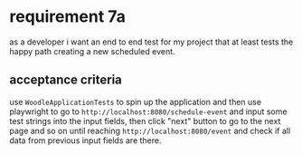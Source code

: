 # requirement 7a
as a developer i want an end to end test for my project that at least tests the happy path creating a new scheduled event.

## acceptance criteria
use `WoodleApplicationTests` to spin up the application and then use playwright to go to  `http://localhost:8080/schedule-event` and input some test strings into the input fields, then click "next" button to go to the next page and so on until reaching `http://localhost:8080/event` and check if all data from previous input fields are there.